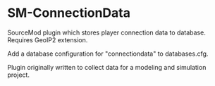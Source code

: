 # SM-ConnectionData
SourceMod plugin which stores player connection data to database.  
Requires GeoIP2 extension.  

Add a database configuration for "connectiondata" to databases.cfg.

Plugin originally written to collect data for a modeling and simulation project.
